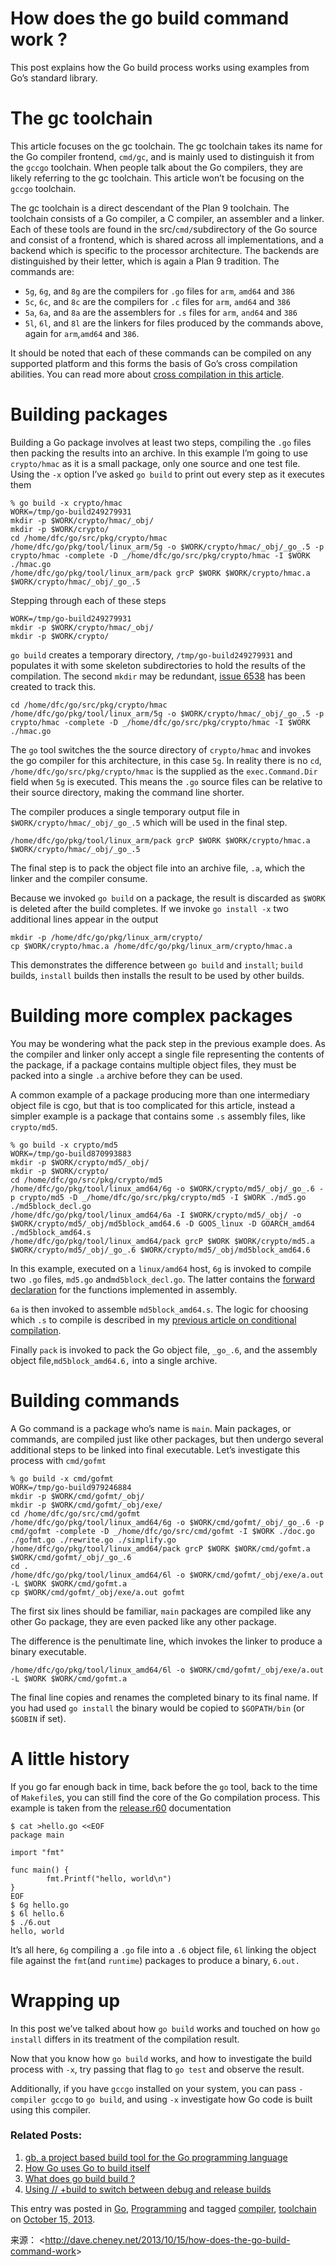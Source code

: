 

# How does the go build command work ?

This post explains how the Go build process works using examples from Go’s standard library.

# The gc toolchain

This article focuses on the gc toolchain. The gc toolchain takes its name for the Go compiler frontend, `cmd/gc`, and is mainly used to distinguish it from the `gccgo` toolchain. When people talk about the Go compilers, they are likely referring to the gc toolchain. This article won’t be focusing on the `gccgo` toolchain.

The gc toolchain is a direct descendant of the Plan 9 toolchain. The toolchain consists of a Go compiler, a C compiler, an assembler and a linker. Each of these tools are found in the src/`cmd/`subdirectory of the Go source and consist of a frontend, which is shared across all implementations, and a backend which is specific to the processor architecture. The backends are distinguished by their letter, which is again a Plan 9 tradition. The commands are:

- `5g`, `6g`, and `8g` are the compilers for `.go` files for `arm`, `amd64` and `386`
- `5c`, `6c`, and `8c` are the compilers for `.c` files for `arm`, `amd64` and `386`
- `5a`, `6a`, and `8a` are the assemblers for `.s` files for `arm`, `and64` and `386`
- `5l`, `6l`, and `8l` are the linkers for files produced by the commands above, again for `arm`,`amd64` and `386`.

It should be noted that each of these commands can be compiled on any supported platform and this forms the basis of Go’s cross compilation abilities. You can read more about [cross compilation in this article](http://dave.cheney.net/2013/07/09/an-introduction-to-cross-compilation-with-go-1-1).

# Building packages

Building a Go package involves at least two steps, compiling the `.go` files then packing the results into an archive. In this example I’m going to use `crypto/hmac` as it is a small package, only one source and one test file. Using the `-x` option I’ve asked `go build` to print out every step as it executes them

```
% go build -x crypto/hmac
WORK=/tmp/go-build249279931
mkdir -p $WORK/crypto/hmac/_obj/
mkdir -p $WORK/crypto/
cd /home/dfc/go/src/pkg/crypto/hmac
/home/dfc/go/pkg/tool/linux_arm/5g -o $WORK/crypto/hmac/_obj/_go_.5 -p crypto/hmac -complete -D _/home/dfc/go/src/pkg/crypto/hmac -I $WORK ./hmac.go
/home/dfc/go/pkg/tool/linux_arm/pack grcP $WORK $WORK/crypto/hmac.a $WORK/crypto/hmac/_obj/_go_.5
```

Stepping through each of these steps

```
WORK=/tmp/go-build249279931
mkdir -p $WORK/crypto/hmac/_obj/
mkdir -p $WORK/crypto/
```

`go build` creates a temporary directory, `/tmp/go-build249279931` and populates it with some skeleton subdirectories to hold the results of the compilation. The second `mkdir` may be redundant, [issue 6538](https://code.google.com/p/go/issues/detail?id=6583) has been created to track this.

```
cd /home/dfc/go/src/pkg/crypto/hmac
/home/dfc/go/pkg/tool/linux_arm/5g -o $WORK/crypto/hmac/_obj/_go_.5 -p crypto/hmac -complete -D _/home/dfc/go/src/pkg/crypto/hmac -I $WORK ./hmac.go
```

The `go` tool switches the the source directory of `crypto/hmac` and invokes the go compiler for this architecture, in this case `5g`. In reality there is no `cd`, `/home/dfc/go/src/pkg/crypto/hmac` is the supplied as the `exec.Command.Dir` field when `5g` is executed. This means the `.go` source files can be relative to their source directory, making the command line shorter.

The compiler produces a single temporary output file in `$WORK/crypto/hmac/_obj/_go_.5` which will be used in the final step.

```
/home/dfc/go/pkg/tool/linux_arm/pack grcP $WORK $WORK/crypto/hmac.a $WORK/crypto/hmac/_obj/_go_.5
```

The final step is to pack the object file into an archive file, `.a`, which the linker and the compiler consume.

Because we invoked `go build` on a package, the result is discarded as `$WORK` is deleted after the build completes. If we invoke `go install -x` two additional lines appear in the output

```
mkdir -p /home/dfc/go/pkg/linux_arm/crypto/
cp $WORK/crypto/hmac.a /home/dfc/go/pkg/linux_arm/crypto/hmac.a
```

This demonstrates the difference between `go build` and `install`; `build` builds, `install` builds then installs the result to be used by other builds.

# Building more complex packages

You may be wondering what the pack step in the previous example does. As the compiler and linker only accept a single file representing the contents of the package, if a package contains multiple object files, they must be packed into a single `.a` archive before they can be used.

A common example of a package producing more than one intermediary object file is cgo, but that is too complicated for this article, instead a simpler example is a package that contains some `.s` assembly files, like `crypto/md5`.

```
% go build -x crypto/md5
WORK=/tmp/go-build870993883
mkdir -p $WORK/crypto/md5/_obj/
mkdir -p $WORK/crypto/
cd /home/dfc/go/src/pkg/crypto/md5
/home/dfc/go/pkg/tool/linux_amd64/6g -o $WORK/crypto/md5/_obj/_go_.6 -p crypto/md5 -D _/home/dfc/go/src/pkg/crypto/md5 -I $WORK ./md5.go ./md5block_decl.go
/home/dfc/go/pkg/tool/linux_amd64/6a -I $WORK/crypto/md5/_obj/ -o $WORK/crypto/md5/_obj/md5block_amd64.6 -D GOOS_linux -D GOARCH_amd64 ./md5block_amd64.s
/home/dfc/go/pkg/tool/linux_amd64/pack grcP $WORK $WORK/crypto/md5.a $WORK/crypto/md5/_obj/_go_.6 $WORK/crypto/md5/_obj/md5block_amd64.6
```

In this example, executed on a `linux/amd64` host, `6g` is invoked to compile two `.go` files, `md5.go` and`md5block_decl.go`. The latter contains the [forward declaration](http://dave.cheney.net/2013/09/07/how-to-include-c-code-in-your-go-package) for the functions implemented in assembly.

`6a` is then invoked to assemble `md5block_amd64.s`. The logic for choosing which `.s` to compile is described in my [previous article on conditional compilation](http://dave.cheney.net/2013/10/12/how-to-use-conditional-compilation-with-the-go-build-tool).

Finally `pack` is invoked to pack the Go object file, `_go_.6`, and the assembly object file,`md5block_amd64.6,` into a single archive.

# Building commands

A Go command is a package who’s name is `main`. Main packages, or commands, are compiled just like other packages, but then undergo several additional steps to be linked into final executable. Let’s investigate this process with `cmd/gofmt`

```
% go build -x cmd/gofmt
WORK=/tmp/go-build979246884
mkdir -p $WORK/cmd/gofmt/_obj/
mkdir -p $WORK/cmd/gofmt/_obj/exe/
cd /home/dfc/go/src/cmd/gofmt
/home/dfc/go/pkg/tool/linux_amd64/6g -o $WORK/cmd/gofmt/_obj/_go_.6 -p cmd/gofmt -complete -D _/home/dfc/go/src/cmd/gofmt -I $WORK ./doc.go ./gofmt.go ./rewrite.go ./simplify.go
/home/dfc/go/pkg/tool/linux_amd64/pack grcP $WORK $WORK/cmd/gofmt.a $WORK/cmd/gofmt/_obj/_go_.6
cd .
/home/dfc/go/pkg/tool/linux_amd64/6l -o $WORK/cmd/gofmt/_obj/exe/a.out -L $WORK $WORK/cmd/gofmt.a
cp $WORK/cmd/gofmt/_obj/exe/a.out gofmt
```

The first six lines should be familiar, `main` packages are compiled like any other Go package, they are even packed like any other package.

The difference is the penultimate line, which invokes the linker to produce a binary executable.

```
/home/dfc/go/pkg/tool/linux_amd64/6l -o $WORK/cmd/gofmt/_obj/exe/a.out -L $WORK $WORK/cmd/gofmt.a
```

The final line copies and renames the completed binary to its final name. If you had used `go install` the binary would be copied to `$GOPATH/bin` (or `$GOBIN` if set).

# A little history

If you go far enough back in time, back before the `go` tool, back to the time of `Makefile`s, you can still find the core of the Go compilation process. This example is taken from the [release.r60](http://code.google.com/p/go/source/browse/doc/install.html?name=release.r60#214) documentation

```
$ cat >hello.go <<EOF
package main

import "fmt"

func main() {
        fmt.Printf("hello, world\n")
}
EOF
$ 6g hello.go
$ 6l hello.6
$ ./6.out
hello, world
```

It’s all here, `6g` compiling a `.go` file into a `.6` object file, `6l` linking the object file against the `fmt`(and `runtime`) packages to produce a binary, `6.out.`

# Wrapping up

In this post we’ve talked about how `go build` works and touched on how `go install` differs in its treatment of the compilation result.

Now that you know how `go build` works, and how to investigate the build process with `-x`, try passing that flag to `go test` and observe the result.

Additionally, if you have `gccgo` installed on your system, you can pass `-compiler gccgo` to `go build`, and using `-x` investigate how Go code is built using this compiler.

### Related Posts:

1. [gb, a project based build tool for the Go programming language](http://dave.cheney.net/2015/06/09/gb-a-project-based-build-tool-for-the-go-programming-language)
2. [How Go uses Go to build itself](http://dave.cheney.net/2013/06/04/how-go-uses-go-to-build-itself)
3. [What does go build build ?](http://dave.cheney.net/2014/06/04/what-does-go-build-build)
4. [Using // +build to switch between debug and release builds](http://dave.cheney.net/2014/09/28/using-build-to-switch-between-debug-and-release)

This entry was posted in [Go](http://dave.cheney.net/category/golang), [Programming](http://dave.cheney.net/category/programming-2) and tagged [compiler](http://dave.cheney.net/tag/compiler), [toolchain](http://dave.cheney.net/tag/toolchain) on [October 15, 2013](http://dave.cheney.net/2013/10/15/how-does-the-go-build-command-work).

来源： <<http://dave.cheney.net/2013/10/15/how-does-the-go-build-command-work>>

